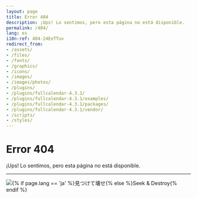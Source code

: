 ```yaml
---
layout: page
title: Error 404
description: ¡Ups! Lo sentimos, pero esta página no está disponible.
permalink: /404/
lang: es
i18n-ref: 404-24EeTTuv
redirect_from:
- /assets/
- /files/
- /fonts/
- /graphics/
- /icons/
- /images/
- /images/photos/
- /plugins/
- /plugins/fullcalendar-4.3.1/
- /plugins/fullcalendar-4.3.1/examples/
- /plugins/fullcalendar-4.3.1/packages/
- /plugins/fullcalendar-4.3.1/vendor/
- /scripts/
- /styles/
---
```


# Error 404

¡Ups! Lo sentimos, pero esta página no está disponible.

<hr>

<picture>
  <source type="image/webp" data-srcset="{{ site.url }}/images/404-24EeTTuv-godzilla.webp" class="img-fluid lazyload">
  <source type="image/jpeg" data-srcset="{{ site.url }}/images/404-24EeTTuv-godzilla.png" class="img-fluid lazyload">
  <img src="{{ site.url }}/images/404-24EeTTuv-godzilla.png" class="img-fluid lazyload" alt="{% if page.lang == 'ja' %}見つけて壊せ{% else %}Seek & Destroy{% endif %}">
</picture>
